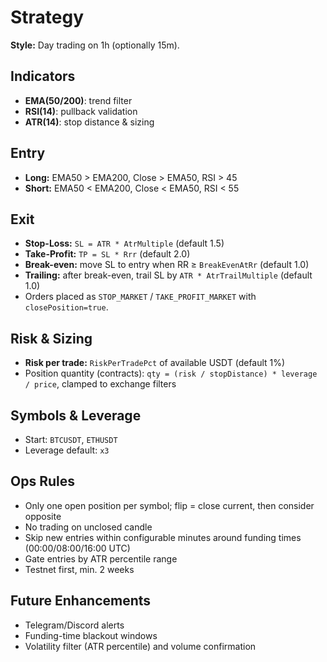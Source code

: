 # Strategy

**Style:** Day trading on 1h (optionally 15m).

## Indicators
- **EMA(50/200)**: trend filter
- **RSI(14)**: pullback validation
- **ATR(14)**: stop distance & sizing

## Entry
- **Long:** EMA50 > EMA200, Close > EMA50, RSI > 45
- **Short:** EMA50 < EMA200, Close < EMA50, RSI < 55

## Exit
- **Stop-Loss:** `SL = ATR * AtrMultiple` (default 1.5)
- **Take-Profit:** `TP = SL * Rrr` (default 2.0)
- **Break-even:** move SL to entry when RR ≥ `BreakEvenAtRr` (default 1.0)
- **Trailing:** after break-even, trail SL by `ATR * AtrTrailMultiple` (default 1.0)
- Orders placed as `STOP_MARKET` / `TAKE_PROFIT_MARKET` with `closePosition=true`.

## Risk & Sizing
- **Risk per trade:** `RiskPerTradePct` of available USDT (default 1%)
- Position quantity (contracts): `qty = (risk / stopDistance) * leverage / price`, clamped to exchange filters

## Symbols & Leverage
- Start: `BTCUSDT`, `ETHUSDT`
- Leverage default: `x3`

## Ops Rules
- Only one open position per symbol; flip = close current, then consider opposite
- No trading on unclosed candle
- Skip new entries within configurable minutes around funding times (00:00/08:00/16:00 UTC)
- Gate entries by ATR percentile range
- Testnet first, min. 2 weeks

## Future Enhancements
- Telegram/Discord alerts
- Funding-time blackout windows
- Volatility filter (ATR percentile) and volume confirmation
